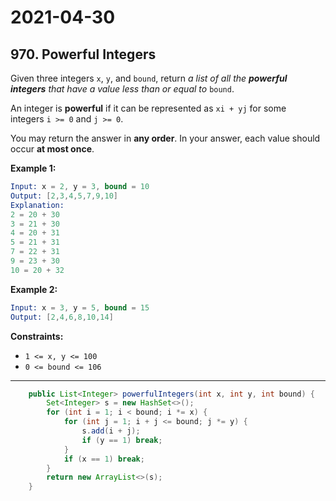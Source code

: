 # 2021-04-30

## 970. Powerful Integers

Given three integers `x`, `y`, and `bound`, return *a list of all the **powerful integers** that have a value less than or equal to* `bound`.

An integer is **powerful** if it can be represented as `xi + yj` for some integers `i >= 0` and `j >= 0`.

You may return the answer in **any order**. In your answer, each value should occur **at most once**.

**Example 1:**

```s
Input: x = 2, y = 3, bound = 10
Output: [2,3,4,5,7,9,10]
Explanation:
2 = 20 + 30
3 = 21 + 30
4 = 20 + 31
5 = 21 + 31
7 = 22 + 31
9 = 23 + 30
10 = 20 + 32
```

**Example 2:**

```s
Input: x = 3, y = 5, bound = 15
Output: [2,4,6,8,10,14]
```

**Constraints:**

- `1 <= x, y <= 100`
- `0 <= bound <= 106`

---

```java
    public List<Integer> powerfulIntegers(int x, int y, int bound) {
        Set<Integer> s = new HashSet<>();
        for (int i = 1; i < bound; i *= x) {
            for (int j = 1; i + j <= bound; j *= y) {
                s.add(i + j);
                if (y == 1) break;
            }
            if (x == 1) break;
        }
        return new ArrayList<>(s);
    }
```
